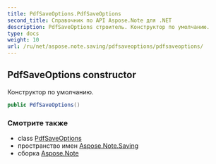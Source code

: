 ```yaml
---
title: PdfSaveOptions.PdfSaveOptions
second_title: Справочник по API Aspose.Note для .NET
description: PdfSaveOptions строитель. Конструктор по умолчанию.
type: docs
weight: 10
url: /ru/net/aspose.note.saving/pdfsaveoptions/pdfsaveoptions/
---
```

## PdfSaveOptions constructor

Конструктор по умолчанию.

```csharp
public PdfSaveOptions()
```

### Смотрите также

* class [PdfSaveOptions](../)
* пространство имен [Aspose.Note.Saving](../../pdfsaveoptions/)
* сборка [Aspose.Note](../../../)



